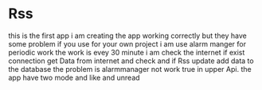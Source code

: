 # Rss
this is the first app i am creating
the app working correctly but they have some problem if you use for your own project  i am use alarm manger for periodic work
the work is evey 30 minute i am check the internet if exist connection get Data from internet and check and if Rss update add data
to the database the problem is alarmmanager not work true in upper Api.
the app have two mode and like and unread 
